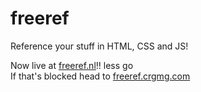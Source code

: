 # freeref
Reference your stuff in HTML, CSS and JS!

Now live at [freeref.nl](https://freeref.nl)!! less go
<br> If that's blocked head to [freeref.crgmg.com](https://freeref.crgmg.com)
